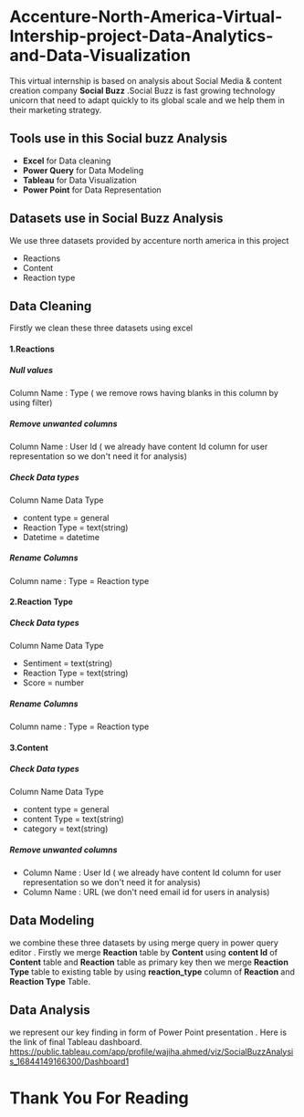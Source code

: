 # Accenture-North-America-Virtual-Intership-project-Data-Analytics-and-Data-Visualization
This virtual internship is based on analysis about Social Media & content creation company **Social Buzz** .Social Buzz is fast growing technology unicorn that need to adapt quickly to its global scale and we help them in their marketing strategy.

## Tools use in this Social buzz Analysis
* **Excel** for Data cleaning
* **Power Query** for Data Modeling
* **Tableau** for Data Visualization
* **Power Point** for Data Representation

## Datasets use in Social Buzz Analysis
We use three datasets provided by accenture north america in this project
* Reactions
* Content
* Reaction type

## Data Cleaning 
Firstly we clean these three datasets using excel 
#### 1.Reactions 
##### Null  values
Column Name : Type  ( we remove rows having blanks in this column by using filter) 
##### Remove unwanted columns
Column Name : User Id  ( we already have content Id column for user representation so we don't need it for analysis)
##### Check Data types
Column Name     Data Type 
* content type = general
* Reaction Type = text(string)
* Datetime = datetime   
##### Rename Columns 
Column name : Type = Reaction type
####  2.Reaction Type 
##### Check Data types
Column Name     Data Type 
* Sentiment  =  text(string)
* Reaction Type = text(string)
* Score = number 
##### Rename Columns 
Column name : Type = Reaction type
#### 3.Content 
##### Check Data types
Column Name     Data Type 
* content type = general
* content Type = text(string)
* category =   text(string) 
##### Remove unwanted columns
* Column Name : User Id  ( we already have content Id column for user representation so we don't need it for analysis)
* Column Name : URL   (we don't need email id for users in analysis)

## Data Modeling
we combine these three datasets by using merge query in power query editor .
Firstly we merge **Reaction** table by **Content** using **content Id** of **Content** table and **Reaction** table as primary key then we merge **Reaction Type** table to existing table by using **reaction_type** column of **Reaction** and **Reaction Type** Table.

## Data Analysis
we represent our key finding in form of Power Point presentation .
Here is the link of final Tableau dashboard.
https://public.tableau.com/app/profile/wajiha.ahmed/viz/SocialBuzzAnalysis_16844149166300/Dashboard1

# Thank You For Reading

